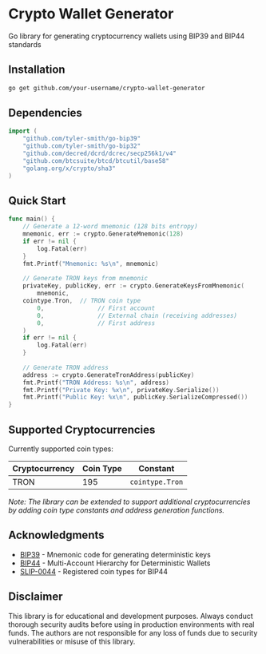 # Crypto Wallet Generator

Go library for generating cryptocurrency wallets using BIP39 and BIP44 standards

## Installation

```bash
go get github.com/your-username/crypto-wallet-generator
```

## Dependencies

```go
import (
    "github.com/tyler-smith/go-bip39"
    "github.com/tyler-smith/go-bip32"
    "github.com/decred/dcrd/dcrec/secp256k1/v4"
    "github.com/btcsuite/btcd/btcutil/base58"
    "golang.org/x/crypto/sha3"
)
```

## Quick Start

```go
func main() {
    // Generate a 12-word mnemonic (128 bits entropy)
    mnemonic, err := crypto.GenerateMnemonic(128)
    if err != nil {
        log.Fatal(err)
    }
    fmt.Printf("Mnemonic: %s\n", mnemonic)
    
    // Generate TRON keys from mnemonic
    privateKey, publicKey, err := crypto.GenerateKeysFromMnemonic(
        mnemonic,
	cointype.Tron,  // TRON coin type
        0,               // First account
        0,               // External chain (receiving addresses)
        0,               // First address
    )
    if err != nil {
        log.Fatal(err)
    }
    
    // Generate TRON address
    address := crypto.GenerateTronAddress(publicKey)
    fmt.Printf("TRON Address: %s\n", address)
    fmt.Printf("Private Key: %x\n", privateKey.Serialize())
    fmt.Printf("Public Key: %x\n", publicKey.SerializeCompressed())
}
```

## Supported Cryptocurrencies

Currently supported coin types:

| Cryptocurrency | Coin Type | Constant |
|---------------|-----------|----------|
| TRON          | 195       | `cointype.Tron` |

*Note: The library can be extended to support additional cryptocurrencies by adding coin type constants and address generation functions.*

## Acknowledgments

- [BIP39](https://github.com/bitcoin/bips/blob/master/bip-0039.mediawiki) - Mnemonic code for generating deterministic keys
- [BIP44](https://github.com/bitcoin/bips/blob/master/bip-0044.mediawiki) - Multi-Account Hierarchy for Deterministic Wallets
- [SLIP-0044](https://github.com/satoshilabs/slips/blob/master/slip-0044.md) - Registered coin types for BIP44

## Disclaimer

This library is for educational and development purposes. Always conduct thorough security audits before using in production environments with real funds. The authors are not responsible for any loss of funds due to security vulnerabilities or misuse of this library.
